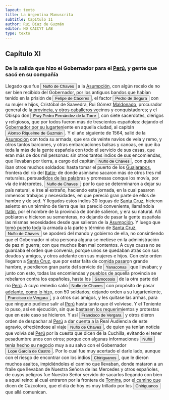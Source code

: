 ```yaml
---
layout: texto
title: La Argentina Manuscrita
subtitle: Capítulo 11
author: Rui Díaz de Guzmán
editor: HD CAICYT LAB
type: texto
---
```


## Capítulo XI
### De la salida que hizo el Gobernador para el <a href="https://recogito.pelagios.org/document/wzqxhk0h3vpikm/part/1/edit#78bcbd45-a5c6-47fe-80c3-77fc5efec51d" target="_blank">Perú</a>, y gente que sacó en su compañía


Llegado que fue <button class="balloon" data-balloon-pos="up" data-balloon-length="large" data-balloon="conqueror,explorer,colonizer">Nuflo de Chaves</button> a la <a href="https://recogito.pelagios.org/document/wzqxhk0h3vpikm/part/1/edit#1560f422-4b83-4e6a-bd57-999873e7d909" target="_blank">Asumpción</a>, con algún recelo de no ser bien recibido del Gobernador, por los antiguos bandos que habían tenido en la prisión de <button class="balloon" data-balloon-pos="up" data-balloon-length="large" data-balloon="Conqueror,Explorer,colonizer">Felipe de Cáceres</button>, el factor <button class="balloon" data-balloon-pos="up" data-balloon-length="large" data-balloon="conqueror,explorer,colonizer">Pedro de Segura</button> con su mujer e hijos, Cristóbal de Saavedra, Rui Gómez <a href="https://recogito.pelagios.org/document/wzqxhk0h3vpikm/part/1/edit#dd8843b7-c129-4d62-bd2a-3df8deaa5bdd" target="_blank">Maldonado</a>, procurador general de la provincia, y otros caballeros vecinos y conquistadores; y el Obispo don <button class="balloon" data-balloon-pos="up" data-balloon-length="large" data-balloon="bishop">Fray Pedro Fernández de la Torre</button>, con siete sacerdotes, clérigos y religiosos, que por todos fueron más de trescientos españoles: dejando el Gobernador por su lugarteniente en aquella ciudad, al capitán <button class="balloon" data-balloon-pos="up" data-balloon-length="large" data-balloon="conqueror,explorer,colonizer">Alonso Riquelme de Guzmán</button>. Y el año siguiente de 1564, salió de la <a href="https://recogito.pelagios.org/document/wzqxhk0h3vpikm/part/1/edit#7c237e9a-cd35-4cc3-8539-42f131305ab6" target="_blank">Asumpción</a> con toda su armada, que era de veinte navíos de vela y remo, y otros tantos barcones, y otras embarcaciones balsas y canoas, en que iba toda la más de la gente española con todo el servicio de sus casas, que eran más de dos mil personas: sin otros tantos indios de sus encomiendas, que llevaban por tierra, a cargo del capitán <button class="balloon" data-balloon-pos="up" data-balloon-length="large" data-balloon="conqueror,explorer,colonizer">Nuflo de Chaves</button>, con quien iban otros muchos soldados: hasta tomar el puerto de los <a href="https://recogito.pelagios.org/document/wzqxhk0h3vpikm/part/1/edit#7f8d5c0f-7670-4273-a765-f3e91363f022" target="_blank">Guajarapos</a>, frontera del río del <a href="https://recogito.pelagios.org/document/wzqxhk0h3vpikm/part/1/edit#a85b3645-1240-4d97-881d-7edf533eaf9c" target="_blank">Itatin</a>; de donde asimismo sacaron más de otros tres mil naturales, persuadidos de las palabras y promesas conque los movía, por vía de intérpretes, <button class="balloon" data-balloon-pos="up" data-balloon-length="large" data-balloon="conqueror,explorer,colonizer">Nuflo de Chaves</button>; por lo que se determinaron a dejar su país natural, e irse al extraño, haciendo esta jornada, en la cual pasaron inmensos trabajos y necesidades, en que pereció gran parte de ellos de hambre y de sed. Y llegados estos indios 30 leguas de <a href="https://recogito.pelagios.org/document/wzqxhk0h3vpikm/part/1/edit#809b7006-1449-4b72-9e1a-52017146bd97" target="_blank">Santa Cruz</a>, hicieron asiento en un término de tierra que les pareció conveniente, llamándola <a href="https://recogito.pelagios.org/document/wzqxhk0h3vpikm/part/1/edit#89dec020-0a80-4b4c-86e9-69ffc1d7a3e2" target="_blank">Itatin</a>, por el nombre de la provincia de donde salieron, y era su natural. Allí poblaron e hicieron su sementeras, no dejando de pasar la gente española las mismas necesidades desde que salieron de la <a href="https://recogito.pelagios.org/document/wzqxhk0h3vpikm/part/1/edit#981acfdd-bcf4-4d06-8989-c9ad2785a974" target="_blank">Asumpción</a>. Y luego que tomó puerto toda la armada a la parte y término de <a href="https://recogito.pelagios.org/document/wzqxhk0h3vpikm/part/1/edit#437df3e2-7c7a-4f0b-9b35-0f0d27d2d9a1" target="_blank">Santa Cruz</a>, <button class="balloon" data-balloon-pos="up" data-balloon-length="large" data-balloon="conqueror,explorer,colonizer">Nuflo de Chaves</button> se apoderó del mando y gobierno de ella, no consintiendo que el Gobernador ni otra persona alguna se metiese en la administración de paz ni guerra; con que muchos iban mal contentos. A cuya causa no se guardaba el orden que convenía, porque unos se quedaban atrás con sus deudos y amigos, y otros adelante con sus mujeres e hijos. Con este orden llegaron a <a href="https://recogito.pelagios.org/document/wzqxhk0h3vpikm/part/1/edit#f69ad28f-1541-448d-ac89-7f17b78a043c" target="_blank">Santa Cruz</a>, que por estar falta de comida pasaron grande hambre, y perdieron gran parte del servicio de <button class="balloon" data-balloon-pos="up" data-balloon-length="large" data-balloon="native people">Yanaconas</button> que llevaban; y junto con esto, todas las encomiendas y pueblos de aquella provincia se rebelaron contra los españoles, hasta los <button class="balloon" data-balloon-pos="up" data-balloon-length="large" data-balloon="tribe">Samocosis</button> de la otra parte del río <a href="https://recogito.pelagios.org/document/wzqxhk0h3vpikm/part/1/edit#dbb7a430-8037-49ac-baee-287f95af7504" target="_blank">Perú</a>. A cuyo remedio salió <button class="balloon" data-balloon-pos="up" data-balloon-length="large" data-balloon="conqueror,explorer,colonizer">Nuflo de Chaves</button> con propósito de pasar adelante, como lo hizo, con 50 soldados; dejando orden a su lugarteniente, <button class="balloon" data-balloon-pos="up" data-balloon-length="large" data-balloon="conqueror,explorer,colonizer">Francisco de Vergara</button>, y a otros sus amigos, y les quitase las armas, para que ninguno pudiese salir al <a href="https://recogito.pelagios.org/document/wzqxhk0h3vpikm/part/1/edit#c3e84bfb-c1d9-42a0-9fb8-b0401d520531" target="_blank">Perú</a> hasta tanto que él volviese. Y el Teniente lo puso, así en ejecución, sin que bastasen los requerimientos y protestas que en este caso se hicieron. Y así <button class="balloon" data-balloon-pos="up" data-balloon-length="large" data-balloon="conqueror,explorer,colonizer">Francisco de Vergara</button> y otros dieron orden de despachar al <a href="https://recogito.pelagios.org/document/wzqxhk0h3vpikm/part/1/edit#0c2ffb8c-7f62-4093-a59f-d174906fe5d0" target="_blank">Perú</a> a dar cuenta a la Real Audiencia de este agravio, ofreciéndose al viaje <button class="balloon" data-balloon-pos="up" data-balloon-length="large" data-balloon="conqueror,explorer,colonizer">Nuflo de Chaves</button>, de quien ya tenían noticia que volvía del <a href="https://recogito.pelagios.org/document/wzqxhk0h3vpikm/part/1/edit#c1ce72a3-7bbb-4cb8-8548-27164a393481" target="_blank">Perú</a> por la cuesta que dicen de la Cuchilla, evitando el tener pesadumbre unos con otros; porque con algunas informaciones <button class="balloon" data-balloon-pos="up" data-balloon-length="large" data-balloon="conqueror,explorer,colonizer">Nuflo</button> tenía hecho su negocio muy a su salvo con el Gobernador <button class="balloon" data-balloon-pos="up" data-balloon-length="large" data-balloon="governor,colonizer">Lope García de Castro</button>. Por lo cual fue muy acertado el darle lado, aunque con el riesgo de encontrar con los indios <button class="balloon" data-balloon-pos="up" data-balloon-length="large" data-balloon="Tribe,native people">Chiriguanos</button>, que le dieron muchos asaltos, impidiéndoles el camino que llevaban, donde mataron a un fraile que llevaban de Nuestra Señora de las Mercedes y otros españoles, de cuyos peligros fue Nuestro Señor servido de sacarlos llegando con bien a aquel reino: al cual entraron por la frontera de <a href="https://recogito.pelagios.org/document/wzqxhk0h3vpikm/part/1/edit#491a5794-c8a4-4f51-950d-1fd3fbc46fe0" target="_blank">Tomina</a>, por el camino que dicen de Cuzcotoro, que el día de hoy es muy trillado por los <button class="balloon" data-balloon-pos="up" data-balloon-length="large" data-balloon="Tribe,native people">Chiriguanos</button> que allá comunican.
